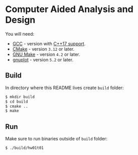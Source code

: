 # Computer Aided Analysis and Design

You will need:
- [GCC](https://gcc.gnu.org/) - version with [C++17 support](https://en.cppreference.com/w/cpp/compiler_support).
- [CMake](https://cmake.org/) - version `3.12` or later.
- [GNU Make](https://www.gnu.org/software/make/) - version `4.2` or later.
- [gnuplot](http://www.gnuplot.info/) - version `5.2` or later.

## Build
In directory where this README lives create `build` folder:

```bash
$ mkdir build
$ cd build
$ cmake ..
$ make
```

## Run
Make sure to run binaries outside of `build` folder:

```bash
$ ./build/hw01t01
```
